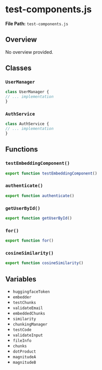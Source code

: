 # test-components.js

**File Path:** `test-components.js`

## Overview

No overview provided.

## Classes

### `UserManager`

```typescript
class UserManager {
// ... implementation
}
```

### `AuthService`

```typescript
class AuthService {
// ... implementation
}
```

## Functions

### `testEmbeddingComponent()`

```typescript
export function testEmbeddingComponent()
```

### `authenticate()`

```typescript
export function authenticate()
```

### `getUserById()`

```typescript
export function getUserById()
```

### `for()`

```typescript
export function for()
```

### `cosineSimilarity()`

```typescript
export function cosineSimilarity()
```

## Variables

- `huggingfaceToken`
- `embedder`
- `testChunks`
- `validateEmail`
- `embeddedChunks`
- `similarity`
- `chunkingManager`
- `testCode`
- `validateInput`
- `fileInfo`
- `chunks`
- `dotProduct`
- `magnitudeA`
- `magnitudeB`

